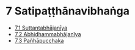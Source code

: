 # 7 Satipaṭṭhānavibhaṅga

* [7.1 Suttantabhājanīya](7/7.1.md)
* [7.2 Abhidhammabhājanīya](7/7.2.md)
* [7.3 Pañhāpucchaka](7/7.3.md)

